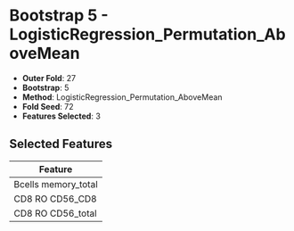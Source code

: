 # Bootstrap 5 - LogisticRegression_Permutation_AboveMean

- **Outer Fold**: 27
- **Bootstrap**: 5
- **Method**: LogisticRegression_Permutation_AboveMean
- **Fold Seed**: 72
- **Features Selected**: 3

## Selected Features

| Feature |
|---------|
| Bcells memory_total |
| CD8 RO CD56_CD8 |
| CD8 RO CD56_total |
